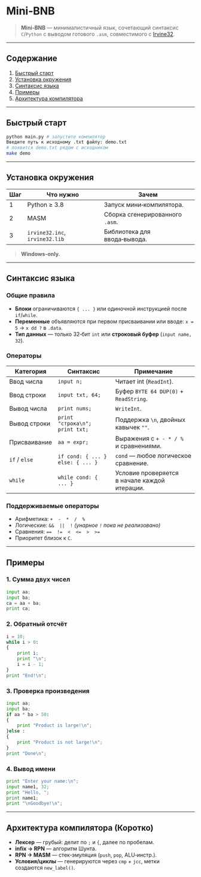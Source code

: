 # Mini‑BNB

> **Mini‑BNB** — минималистичный язык, сочетающий синтаксис `C`/`Python` с выводом готового `.asm`, совместимого с [Irvine32](https://www.kipirvine.com/asm/Irvine/).

---

## Содержание

1. [Быстрый старт](#Быстрый-старт)
2. [Установка окружения](#Установка-окружения)
3. [Синтаксис языка](#Синтаксис-языка)
4. [Примеры](#Примеры)
5. [Архитектура компилятора](#Архитектура-компилятора-(Коротко))


---

## Быстрый старт

```bash
python main.py # запустите компилятор
Введите путь к исходному .txt файлу: demo.txt
# появится demo.txt рядом с исходником
make demo
```

---

## Установка окружения

| Шаг | Что нужно                      | Зачем                                                                     |
| --- | ------------------------------ | ------------------------------------------------------------------------- |
| 1   | Python ≥ 3.8                   | Запуск мини‑компилятора.                                                  |
| 2   | MASM     | Сборка сгенерированного `.asm`.                                           |
| 3   | `irvine32.inc`, `irvine32.lib` | Библиотека для ввода‑вывода.  |

> **Windows‑only.**

---

## Синтаксис языка

### Общие правила

* **Блоки** ограничиваются `{ ... }` или одиночной инструкцией после `if`/`while`.
* **Переменные** объявляются при первом присваивании или вводе: `x = 5` → `x dd ?` в `.data`.
* **Тип данных** — только 32‑бит `int` или **строковый буфер** (`input name, 32`).

### Операторы

| Категория     | Синтаксис                           | Примечание                                    |
| ------------- | ----------------------------------- | --------------------------------------------- |
| Ввод числа    | `input n;`                          | Читает int (`ReadInt`).                       |
| Ввод строки   | `input txt, 64;`                    | Буфер `BYTE 64 DUP(0)` + `ReadString`.        |
| Вывод числа   | `print nums;`                       | `WriteInt`.                                   |
| Вывод строки  | `print "строка\n";`<br>`print txt;` | Поддержка `\n`, двойных кавычек `""`.         |
| Присваивание  | `aa = expr;`                         | Выражения с `+ - * / %` и сравнениями.        |
| `if` / `else` | `if cond: { ... } else: { ... }`    | `cond` — любое логическое сравнение.          |
| `while`       | `while cond: { ... }`               | Условие проверяется в начале каждой итерации. |

### Поддерживаемые операторы

* Арифметика: `+  -  *  /  %`
* Логические: `&&  ||  !` *(унарное `!` пока не реализовано)*
* Сравнения: `==  !=  <  <=  >  >=`
* Приоритет близок к `C`.

---

## Примеры

### 1. Сумма двух чисел

```python
input aa;
input ba;
ca = aa + ba;
print ca;
```

### 2. Обратный отсчёт

```python
i = 10;
while i > 0:
{
    print i;
    print "\n";
    i = i - 1;
}
print "End!\n";
```

### 3. Проверка произведения

```python
input aa;
input ba;
if aa * ba > 50:
{
    print "Product is large!\n";
}else :
{
    print "Product is not large!\n";
}
print "Done\n";
```


### 4. Вывод имени

```python
print "Enter your name:\n";
input name1, 32;
print "Hello, ";
print name1;
print "\nGoodbye!\n";
```

---

## Архитектура компилятора (Коротко)

* **Лексер** — грубый: делит по `;` и `{`, далее по пробелам.
* **infix → RPN** — алгоритм Шунта.
* **RPN → MASM** — стек‑эмуляция (`push`, `pop`, ALU‑инстр.).
* **Условия/циклы** — генерируются через `cmp` + `jcc`, метки создаются `new_label()`.

